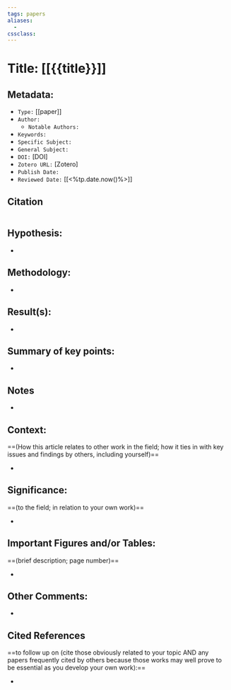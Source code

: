 ```yaml
---
tags: papers 
aliases:
  - 
cssclass: 
---
```


# Title: [[{{title}}]]

## Metadata:

- `Type:` [[paper]]
- `Author:` 
	- `Notable Authors:` 
- `Keywords:` 
- `Specific Subject:` 
- `General Subject:` 
- `DOI:` [DOI]
- `Zotero URL:` [Zotero]
- `Publish Date:` 
- `Reviewed Date:` [[<%tp.date.now()%>]]

## Citation

```latex

```

## Hypothesis:

- 

## Methodology:

- 

## Result(s):

- 

## Summary of key points:

- 

## Notes

- 

## Context:

==(How this article relates to other work in the field; how it ties in with key issues and findings by others, including yourself)==

- 

## Significance:

==(to the field; in relation to your own work)==

- 

## Important Figures and/or Tables:

==(brief description; page number)==

- 

## Other Comments:

-

## Cited References 

==to follow up on (cite those obviously related to your topic AND any papers frequently cited by others because those works may well prove to be essential as you develop your own work):==

- 

```query

```
